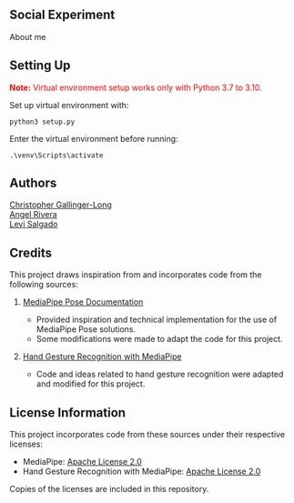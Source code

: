 ## Social Experiment        
About me        

## Setting Up        
<strong><span style="color:red;">Note:</span></strong> <span style="color:red;">Virtual environment setup works only with Python 3.7 to 3.10.</span>     

Set up virtual environment with:        
```
python3 setup.py     
```
Enter the virtual environment before running:       
```
.\venv\Scripts\activate            
```

## Authors

[Christopher Gallinger-Long](https://github.com/Chris-RGL)  
[Angel Rivera](https://github.com/Rivera-Angel)  
[Levi Salgado](https://github.com/lsalgado7)  

## Credits

This project draws inspiration from and incorporates code from the following sources:       
1. [MediaPipe Pose Documentation](https://github.com/google/mediapipe/blob/master/docs/solutions/pose.md)  
   - Provided inspiration and technical implementation for the use of MediaPipe Pose solutions.  
   - Some modifications were made to adapt the code for this project.

2. [Hand Gesture Recognition with MediaPipe](https://github.com/kinivi/hand-gesture-recognition-mediapipe)  
   - Code and ideas related to hand gesture recognition were adapted and modified for this project.

## License Information

This project incorporates code from these sources under their respective licenses:
- MediaPipe: [Apache License 2.0](https://www.apache.org/licenses/LICENSE-2.0)
- Hand Gesture Recognition with MediaPipe: [Apache License 2.0](https://www.apache.org/licenses/LICENSE-2.0)

Copies of the licenses are included in this repository.
